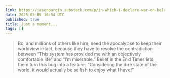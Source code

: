 ```yaml
---
link: https://jasonpargin.substack.com/p/in-which-i-declare-war-on-beloved
date: 2025-03-09 16:54 UTC
published: true
title: Just a moment...
tags: []
---
```


> Bo, and millions of others like him, need the apocalypse to keep their worldview intact, because they have to resolve the contradiction between “This system has provided me with an objectively comfortable life” and “I’m miserable.” Belief in the End Times lets them turn this bug into a feature: “Considering the dire state of the world, it would actually be selfish to enjoy what I have!”
